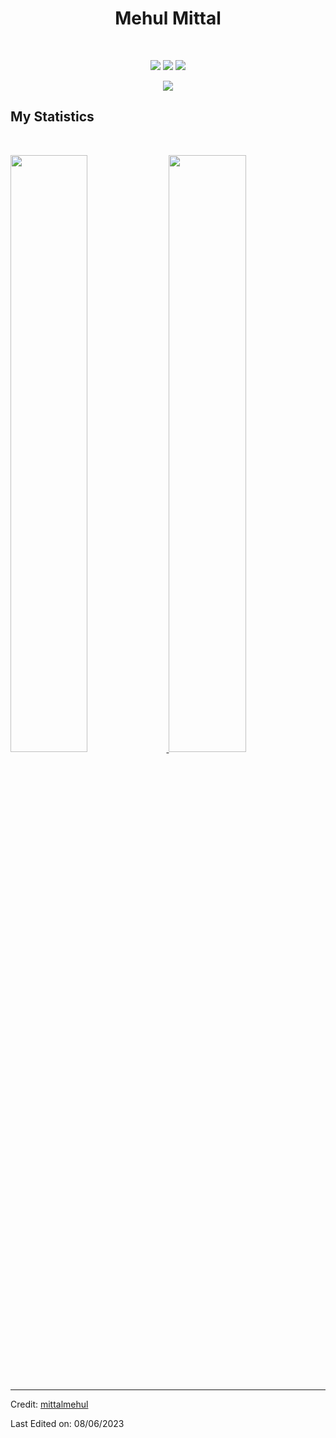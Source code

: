 <h1 align="center">
  <b>Mehul Mittal</b>
</h1>

<!-- Heya! I'm Mehul Mittal, a student currently living in Delhi(NCR), India. I'm preparing for 
<a href="https://en.wikipedia.org/wiki/Joint_Entrance_Examination">JEE</a>, 
and learning programming through small projects  on the side. -->

<br>

<p>
<div align="center">
  <img src="https://img.shields.io/badge/-HTML-c58545?style=for-the-badge&logo=html5&logoColor=c58545&labelColor=282828">
  <img src="https://img.shields.io/badge/-CSS-d1a01f?style=for-the-badge&logo=css3&logoColor=d1a01f&labelColor=282828">
  <img src="https://img.shields.io/badge/-Python-98b982?style=for-the-badge&logo=python&logoColor=98b982&labelColor=282828">
</div>
</p>

<!-- ```python
class MehulMittal():
    
  def __init__(self):
    self.name = "Mehul Mittal";
    self.username = "mittalmehul";
    self.location = "Delhi(NCR), India";
    self.linkedin = "@mittalmehul";
    self.web = "https://mittalmehul.in";
  
  def __str__(self):
    return self.name

if __name__ == '__main__':
    me = AbhigyanTrips()
``` -->

<div align="center">
  <a href="https://open.spotify.com/user/6s6pbtefezpookh8gwnkko15v">
    <img src="https://readme-spotify-tingz.vercel.app/api/now-playing">
  </a>
</div>

<!--
<div align="center">
  <a href="https://open.spotify.com/user/6s6pbtefezpookh8gwnkko15v">
    <img src="https://spotify-readme-theta-virid.vercel.app/api?scan=true&theme=dark" width="240px">
  </a>
</div>
-->

## My Statistics

<br/>
<p align="left">
  <a href="http://mittalmehul.com/">
  <img width="49.5%" src="https://github-readme-stats.vercel.app/api?username=mittalmehul&show_icons=true&theme=gruvbox&hide_border=true" />
    <img width="49.5%" src="https://github-readme-streak-stats.herokuapp.com/?user=mittalmehul&theme=gruvbox&hide_border=true" />
  </a>
</p>
<br>

<!-- [![Mehul Mittal' Activity Graph](https://activity-graph.herokuapp.com/graph?username=abhigyantrips&custom_title=Abhigyan%20Trips's%20Contribution%20Graph&theme=gruvbox&bg_color=282828&hide_border=true&line=d1a01f&point=c58545)](https://abhigyantrips.dev) -->

------

Credit: [mittalmehul](https://github.com/mittalmehul)

Last Edited on: 08/06/2023
